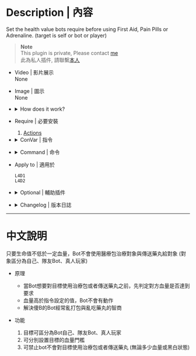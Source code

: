 # Description | 內容
Set the health value bots require before using First Aid, Pain Pills or Adrenaline. (target is self or bot or player)

> __Note__ <br/>
This plugin is private, Please contact [me](https://github.com/fbef0102/Game-Private_Plugin#私人插件列表-private-plugins-list)<br/>
此為私人插件, 請聯繫[本人](https://github.com/fbef0102/Game-Private_Plugin#私人插件列表-private-plugins-list)

* Video | 影片展示
<br/>None

* Image | 圖示
<br/>None

* <details><summary>How does it work?</summary>

	* Set the health value bots require before using any medical items
	* Survivors bots will not do anything if target's healthi still fine.
</details>

* Require | 必要安裝
	1. [Actions](https://forums.alliedmods.net/showthread.php?t=336374)

* <details><summary>ConVar | 指令</summary>

	* cfg/sourcemod/l4d_bot_healing.cfg
		```php
		// If 1, Only allowing healing when bot self is black and white
		l4d_bot_healing_die_first_self "0"

		// If 1, Only allowing healing when target bot is black and white
		l4d_bot_healing_die_first_target_bot "0"

		// If 1, Only allowing healing when target player is black and white
		l4d_bot_healing_die_first_target_player "0"

		// If 1, Only allowing giving pills when self is black and white
		l4d_bot_healing_die_pills_self "0"

		// If 1, Only allowing giving pills when target bot is black and white
		l4d_bot_healing_die_pills_target_bot "0"

		// If 1, Only allowing giving pills when target player is black and white
		l4d_bot_healing_die_pills_target_player "0"

		// Allow bots to use First Aid when bot self health is below this value. (0=Prohibited)
		l4d_bot_healing_first_self "30.0"

		// Allow bots to use First Aid when target bot health is below this value. (0=Prohibited)
		l4d_bot_healing_first_target_bot "30.0"

		// Allow bots to use First Aid when target player health is below this value. (0=Prohibited)
		l4d_bot_healing_first_target_player "30.0"

		// Allow bots to use Pills or Adrenaline when self health is below this value. (0=Prohibited)
		l4d_bot_healing_pills_self "50.0"

		// Allow bots to use Pills or Adrenaline when target bot health is below this value. (0=Prohibited)
		l4d_bot_healing_pills_target_bot "50.0"

		// Allow bots to use Pills or Adrenaline when target player health is below this value. (0=Prohibited)
		l4d_bot_healing_pills_target_player "50.0"
		```
</details>

* <details><summary>Command | 命令</summary>

	* **Enable/Disable Bunny Hopping for client**
		```php
		sm_bhop
		```
</details>

* Apply to | 適用於
	```
	L4D1
	L4D2
	```

* <details><summary>Optional | 輔助插件</summary>

	1. [l4d_heartbeat](https://forums.alliedmods.net/showthread.php?t=322132): Fixes survivor_max_incapacitated_count cvar increased values reverting black and white screen. Also some extra options.
		> 可用指令調整倖存者有多條生命與黑白狀態
</details>

* <details><summary>Changelog | 版本日誌</summary>

	* v1.0h (2023-6-19)
		* Add Cvars to tell if Target is self or teammate bot or teammate real player
		* Remove sourcescramble

	* v2.1
		* [By SilverShot](https://forums.alliedmods.net/showthread.php?t=338889)
</details>

- - - -
# 中文說明
只要生命值不低於一定血量，Bot不會使用醫療包治療對象與傳送藥丸給對象 (對象區分為自己、隊友Bot、真人玩家)

* 原理
	* 當Bot想要對目標使用治療包或者傳送藥丸之前，先判定對方血量是否達到要求
	* 血量高於指令設定的值，Bot不會有動作
	* 解決傻B的Bot經常亂打包與亂吃藥丸的智商

* 功能
	1. 目標可區分為Bot自己、隊友Bot、真人玩家
	2. 可分別設置目標的血量門檻
	3. 可禁止bot不會對目標使用治療包或者傳送藥丸 (無論多少血量或黑白狀態)
